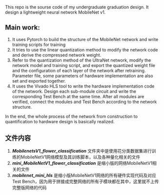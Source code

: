 This repo is the sourse code of my undergraduate graduation design.
It design a lightweight neural network MobileNet v1.

## Main work:
1. It uses Pytorch to build the structure of the MobileNet network and write training scripts for training
2. It tries to use the linear quantization method to modify the network code and derive the compressed network weight. 
3. Refer to the quantization method of the UltraNet network, modify the network model and training script, and export the quantized weight file and the configuration of each layer of the network after retraining. Parameter file, some parameters of hardware implementation are also set and exported together.
4. It uses the Vivado HLS tool to write the hardware implementation code of the network. Design each sub-module circuit and write the corresponding Test Bench at the same time. After all modules are verified, connect the modules and Test Bench according to the network structure.

In the end, the whole process of the network from construction to quantification to hardware design is basically realized.


## 文件内容
1. ***MobilenetsV1_flower_classification*** 文件夹中是使用花分类数据集进行训练的MobileNetV1网络模型及其训练脚本，以及各种量化相关的文件
2. ***mini_MobileNetV1_flower_classification*** 是缩小版的网络MobileNetV1相关的文件
3. ***mobilenet_mini_hls*** 是缩小版MobileNetV1网络的所有硬件实现代码及对应Test Bench，因为用于拼接成完整网络的所有子模块都在其中，这里就不上传完整版网络的代码